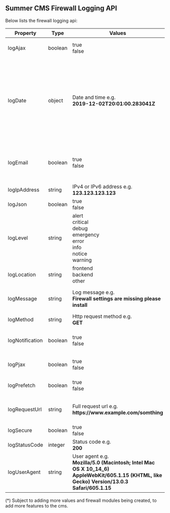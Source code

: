 ## Summer CMS Firewall Logging API

Below lists the firewall logging api:

<table>
    <thead>
        <tr>
            <th>Property</th>
            <th>Type</th>
            <th>Values</th>
            <th>Description</th>
        </tr>
    </thead>
    <tbody>
        <tr>
            <td>logAjax</td>
            <td>boolean</td>
            <td>true<br>false</td>
            <td>Determine if the request was the result of an AJAX call.</td>
        </tr>
        <tr>
            <td>logDate</td>
            <td>object</td>
            <td>Date and time e.g.<br><strong>2019-12-02T20:01:00.283041Z</strong></td>
            <td>The date and time when the log was created or updated.<br><strong>Note:</strong> Before Laravel 7, dates would be serialized to a format like the following: <strong>2019-12-02 20:01:00</strong>. From Laravel 7, dates serialized using the new format will appear like: <strong>2019-12-02T20:01:00.283041Z</strong>.</td>
        </tr>
        <tr>
            <td>logEmail</td>
            <td>boolean</td>
            <td>true<br>false</td>
            <td>When set to <strong>true</strong> the firewall will send the log details to the Summer CMS admin/webmaster's email address.</td>
        </tr>
        <tr>
            <td>logIpAddress</td>
            <td>string</td>
            <td>IPv4 or IPv6 address e.g.<br><strong>123.123.123.123</strong></td>
            <td>Get the request client's IP address.</td>
        </tr>
        <tr>
            <td>logJson</td>
            <td>boolean</td>
            <td>true<br>false</td>
            <td>Determine if the request is sending JSON.</td>
        </tr>
        <tr>
            <td>logLevel</td>
            <td>string</td>
            <td>alert<br>critical<br>debug<br>emergency<br>error<br>info<br>notice<br>warning</td>
            <td>The logger provides the eight logging levels defined in <a href="https://datatracker.ietf.org/doc/html/rfc5424">RFC 5424</a>.</td>
        </tr>
        <tr>
            <td>logLocation</td>
            <td>string</td>
            <td>frontend<br>backend<br>other</td>
            <td>Determines the firewall location where the log took place.</td>
        </tr>
        <tr>
            <td>logMessage</td>
            <td>string</td>
            <td>Log message e.g.<br><strong>Firewall settings are missing please install</strong></td>
            <td>A log message in general is a text string with an abundance of contextual information.</td>
        </tr>
        <tr>
            <td>logMethod</td>
            <td>string</td>
            <td>Http request method e.g.<br><strong>GET</strong></td>
            <td>Get the http request method.</td>
        </tr>
        <tr>
            <td>logNotification</td>
            <td>boolean</td>
            <td>true<br>false</td>
            <td>When set to <strong>true</strong> the firewall will indicate the notification in the side panel.</td>
        </tr>
        <tr>
            <td>logPjax</td>
            <td>boolean</td>
            <td>true<br>false</td>
            <td>Determine if the request is the result of an PJAX call.</td>
        </tr>
        <tr>
            <td>logPrefetch</td>
            <td>boolean</td>
            <td>true<br>false</td>
            <td>Determine if the request is the result of an prefetch call.</td>
        </tr>
        <tr>
            <td>logRequestUrl</td>
            <td>string</td>
            <td>Full request url e.g.<br><strong>https://www.example.com/somthing</strong></td>
            <td>Get the full URL for the request with the added query string parameters.</td>
        </tr>
        <tr>
            <td>logSecure</td>
            <td>boolean</td>
            <td>true<br>false</td>
            <td>Determine if the request is over HTTPS.</td>
        </tr>
        <tr>
            <td>logStatusCode</td>
            <td>integer</td>
            <td>Status code e.g.<br><strong>200</strong></td>
            <td>Get the status code for the response.</td>
        </tr>
        <tr>
            <td>logUserAgent</td>
            <td>string</td>
            <td>User agent e.g.<br><strong>Mozilla/5.0 (Macintosh; Intel Mac OS X 10_14_6) AppleWebKit/605.1.15 (KHTML, like Gecko) Version/13.0.3 Safari/605.1.15</strong></td>
            <td>Get the client user agent.</td>
        </tr>
    </tbody>
</table>

(*) Subject to adding more values and firewall modules being created, to add more features to the cms.
